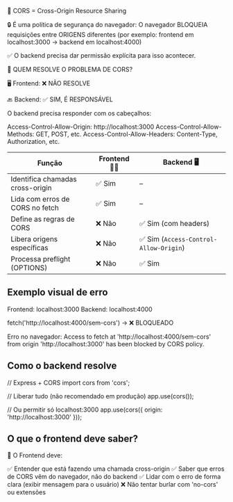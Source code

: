 🚧 CORS = Cross-Origin Resource Sharing

🔒 É uma política de segurança do navegador:
    O navegador BLOQUEIA requisições entre ORIGENS diferentes
    (por exemplo: frontend em localhost:3000 → backend em localhost:4000)

✅ O backend precisa dar permissão explícita para isso acontecer.

🧠 QUEM RESOLVE O PROBLEMA DE CORS?

🖥️ Frontend:     ❌ NÃO RESOLVE

🔙 Backend:       ✅ SIM, É RESPONSÁVEL

O backend precisa responder com os cabeçalhos:

Access-Control-Allow-Origin: http://localhost:3000
Access-Control-Allow-Methods: GET, POST, etc.
Access-Control-Allow-Headers: Content-Type, Authorization, etc.

| Função                           | Frontend 🧑‍💻 | Backend 🖥️                           |
| -------------------------------- | -------------- | ------------------------------------- |
| Identifica chamadas cross-origin | ✅ Sim          | –                                     |
| Lida com erros de CORS no fetch  | ✅ Sim          | –                                     |
| Define as regras de CORS         | ❌ Não          | ✅ Sim (com headers)                   |
| Libera origens específicas       | ❌ Não          | ✅ Sim (`Access-Control-Allow-Origin`) |
| Processa preflight (OPTIONS)     | ❌ Não          | ✅ Sim                                 |


## Exemplo visual de erro

Frontend: localhost:3000
Backend:  localhost:4000

fetch('http://localhost:4000/sem-cors') → ❌ BLOQUEADO

Erro no navegador:
Access to fetch at 'http://localhost:4000/sem-cors'
from origin 'http://localhost:3000'
has been blocked by CORS policy.


## Como o backend resolve

// Express + CORS
import cors from 'cors';

// Liberar tudo (não recomendado em produção)
app.use(cors());

// Ou permitir só localhost:3000
app.use(cors({
  origin: 'http://localhost:3000'
}));

## O que o frontend deve saber?

📌 O Frontend deve:

✅ Entender que está fazendo uma chamada cross-origin
✅ Saber que erros de CORS vêm do navegador, não do backend
✅ Lidar com o erro de forma clara (exibir mensagem para o usuário)
❌ Não tentar burlar com 'no-cors' ou extensões
